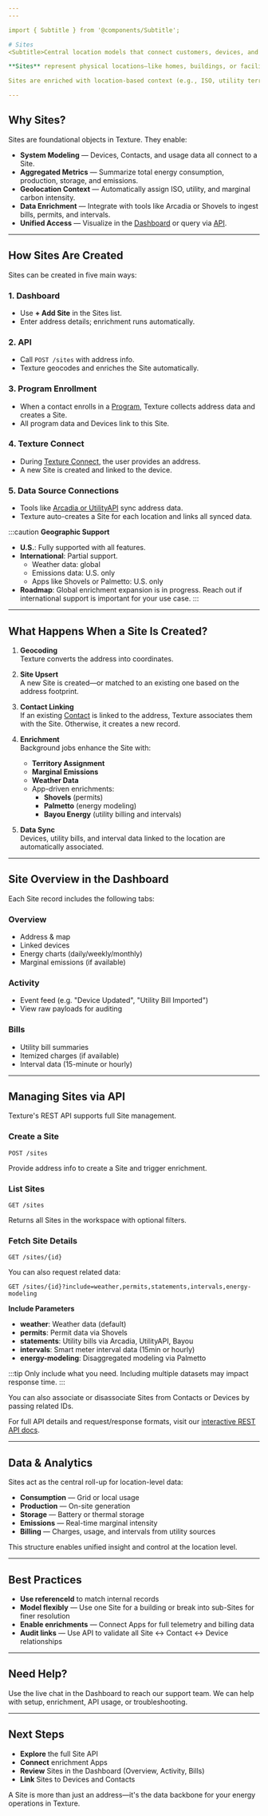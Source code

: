 ```yaml
---
---

import { Subtitle } from '@components/Subtitle';

# Sites
<Subtitle>Central location models that connect customers, devices, and energy data</Subtitle>

**Sites** represent physical locations—like homes, buildings, or facilities—within the Texture Platform. They serve as the anchor for energy data, program logic, and device control. Every **Contact**, **Device**, and external dataset (like utility bills or meter intervals) ultimately links back to a Site.

Sites are enriched with location-based context (e.g., ISO, utility territory, weather, carbon intensity), and they power automation, analytics, and orchestration across the platform.

---
```


## Why Sites?

Sites are foundational objects in Texture. They enable:

- **System Modeling** — Devices, Contacts, and usage data all connect to a Site.
- **Aggregated Metrics** — Summarize total energy consumption, production, storage, and emissions.
- **Geolocation Context** — Automatically assign ISO, utility, and marginal carbon intensity.
- **Data Enrichment** — Integrate with tools like Arcadia or Shovels to ingest bills, permits, and intervals.
- **Unified Access** — Visualize in the [Dashboard](https://dashboard.texturehq.com) or query via [API](/api).

---

## How Sites Are Created

Sites can be created in five main ways:

### 1. Dashboard

- Use **+ Add Site** in the Sites list.
- Enter address details; enrichment runs automatically.

### 2. API

- Call `POST /sites` with address info.
- Texture geocodes and enriches the Site automatically.

### 3. Program Enrollment

- When a contact enrolls in a [Program](../programs-enrollments/overview.md), Texture collects address data and creates a Site.
- All program data and Devices link to this Site.

### 4. Texture Connect

- During [Texture Connect](../integrations/texture-connect.md), the user provides an address.
- A new Site is created and linked to the device.

### 5. Data Source Connections

- Tools like [Arcadia or UtilityAPI](./apps.md) sync address data.
- Texture auto-creates a Site for each location and links all synced data.

:::caution
**Geographic Support**

- **U.S.**: Fully supported with all features.
- **International**: Partial support.
  - Weather data: global
  - Emissions data: U.S. only
  - Apps like Shovels or Palmetto: U.S. only
- **Roadmap**: Global enrichment expansion is in progress. Reach out if international support is important for your use case.
:::

---

## What Happens When a Site Is Created?

1. **Geocoding**  
   Texture converts the address into coordinates.

2. **Site Upsert**  
   A new Site is created—or matched to an existing one based on the address footprint.

3. **Contact Linking**  
   If an existing [Contact](./contacts.md) is linked to the address, Texture associates them with the Site. Otherwise, it creates a new record.

4. **Enrichment**  
   Background jobs enhance the Site with:
   - **Territory Assignment**
   - **Marginal Emissions**
   - **Weather Data**
   - App-driven enrichments:
     - **Shovels** (permits)
     - **Palmetto** (energy modeling)
     - **Bayou Energy** (utility billing and intervals)

5. **Data Sync**  
   Devices, utility bills, and interval data linked to the location are automatically associated.

---

## Site Overview in the Dashboard

Each Site record includes the following tabs:

### Overview

- Address & map
- Linked devices
- Energy charts (daily/weekly/monthly)
- Marginal emissions (if available)

### Activity

- Event feed (e.g. "Device Updated", "Utility Bill Imported")
- View raw payloads for auditing

### Bills

- Utility bill summaries
- Itemized charges (if available)
- Interval data (15-minute or hourly)

---

## Managing Sites via API

Texture's REST API supports full Site management.

### Create a Site

```http
POST /sites
```

Provide address info to create a Site and trigger enrichment.

### List Sites

```http
GET /sites
```

Returns all Sites in the workspace with optional filters.

### Fetch Site Details

```http
GET /sites/{id}
```

You can also request related data:

```http
GET /sites/{id}?include=weather,permits,statements,intervals,energy-modeling
```

**Include Parameters**
- **weather**: Weather data (default)
- **permits**: Permit data via Shovels
- **statements**: Utility bills via Arcadia, UtilityAPI, Bayou
- **intervals**: Smart meter interval data (15min or hourly)
- **energy-modeling**: Disaggregated modeling via Palmetto

:::tip
Only include what you need. Including multiple datasets may impact response time.
:::

You can also associate or disassociate Sites from Contacts or Devices by passing related IDs.

For full API details and request/response formats, visit our [interactive REST API docs](/api).

---

## Data & Analytics

Sites act as the central roll-up for location-level data:
- **Consumption** — Grid or local usage
- **Production** — On-site generation
- **Storage** — Battery or thermal storage
- **Emissions** — Real-time marginal intensity
- **Billing** — Charges, usage, and intervals from utility sources

This structure enables unified insight and control at the location level.

---

## Best Practices

- **Use referenceId** to match internal records
- **Model flexibly** — Use one Site for a building or break into sub-Sites for finer resolution
- **Enable enrichments** — Connect Apps for full telemetry and billing data
- **Audit links** — Use API to validate all Site ↔ Contact ↔ Device relationships

---

## Need Help?

Use the live chat in the Dashboard to reach our support team. We can help with setup, enrichment, API usage, or troubleshooting.

---

## Next Steps

- **Explore** the full Site API
- **Connect** enrichment Apps
- **Review** Sites in the Dashboard (Overview, Activity, Bills)
- **Link** Sites to Devices and Contacts

A Site is more than just an address—it's the data backbone for your energy operations in Texture.